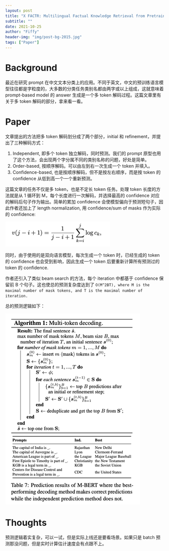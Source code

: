 ```yaml
---
layout: post
title: "X FACTR: Multilingual Factual Knowledge Retrieval from Pretrained Language Models"
subtitle: ""
date: 2021-10-25
author: "Fiffy"
header-img: "img/post-bg-2015.jpg"
tags: ["Paper"]
---
```


# Background

最近在研究 prompt 在中文文本分类上的应用。不同于英文，中文的预训练语言模型往往都是字粒度的，大多数的分类任务类别名都由两字或以上组成，这就意味着 prompt-based model 的 answer 生成是一个多 token 解码过程。这篇文章里有关于多 token 解码的部分，拿来看一看。

# Paper

文章提出的方法把多 token 解码划分成了两个部分，initial 和 refinement，并提出了三种解码方式：

1. Independent, 即多个 token 独立解码，同时预测。我们的 prompt 原型也用了这个方法，会出现两个字分属不同的类别名称的问题，好处是简单。
2. Order-based, 按顺序解码。可以由左到右一次生成一个 token 并填入。
3. Confidence-based, 也是按顺序解码，但不是按左右顺序，而是按 token 的 confidence 从低到高一个一个重新预测。

这篇文章的任务不仅是多 token，也是不定长 token 任务。处理 token 长度的方法就是从 1 循环到 M，每个长度进行一次解码，并选择最高的 confidence 对应的解码后句子作为输出。简单的累加 confidence 会使模型偏向于预测短句子，因此作者还加上了 length normalization, 用 confidence/sum of masks 作为实际的 confidence: 

![Length Normalization](/img/in-post/post-2021-10-25/length-normalization.png)

同时，由于使用的是双向语言模型，每次生成一个 token 时，已经生成的 token 的 confidence 也会受到影响，因此生成一个 token 后要重新计算所有预测过的 token 的 confidence.

作者还引入了类似 beam search 的方法，每个 iteration 中都基于 confidence 保留前 B 个句子。这也使总的预测复杂度达到了 `O(M^2BT), where M is the maximal number of mask tokens, and T is the maximal number of iteration.`

总的预测逻辑如下：

![Algorithm1](/img/in-post/post-2021-10-25/algo.png)

# Thoughts

预测逻辑着实复杂，可以一试，但是实际上线还是要看场景。如果只是 batch 预测那没问题，但是实时计算估计速度会有点跟不上。
